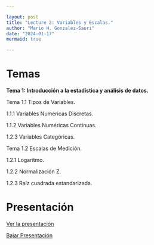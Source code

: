 ```yaml
---

layout: post
title: "Lecture 2: Variables y Escalas."
author: "Mario H. Gonzalez-Sauri"
date: "2024-01-17"
mermaid: true

---
```


<!--  FORMAT: https://github.com/adam-p/markdown-here/wiki/Markdown-Cheatsheet -->

# Temas


**Tema 1: Introducción a la estadística y análisis de datos.**

 Tema 1.1 Tipos de Variables.

 1.1.1 Variables Numéricas Discretas.

 1.1.2 Variables Numéricas Continuas.

 1.2.3 Variables Categóricas.

 Tema 1.2 Escalas de Medición.

 1.2.1 Logaritmo.

 1.2.2 Normalización Z.

 1.2.3 Raíz cuadrada estandarizada.


# Presentación


[Ver la presentación](https://raw.githack.com/Wario84/MAT1409_DATA_ANALYSIS_I/master/_posts/lectures/4_MAT1409_02.html)


<a href="https://github.com/Wario84/MAT1409_DATA_ANALYSIS_I/blob/master/_posts/lectures/4_MAT1409_02.html" download>
  Bajar Presentación
</a>
